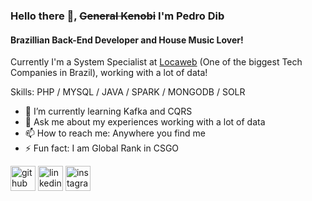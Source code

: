 ### Hello there 👋, ~~General Kenobi~~ I'm Pedro Dib 

#### Brazillian Back-End Developer and House Music Lover!
Currently I'm a System Specialist at [Locaweb](https://github.com/locaweb) (One of the biggest Tech Companies in Brazil), working with a lot of data!

Skills: PHP / MYSQL / JAVA / SPARK / MONGODB / SOLR

- 🌱 I’m currently learning Kafka and CQRS 
- 💬 Ask me about my experiences working with a lot of data 
- 📫 How to reach me: Anywhere you find me 
- ⚡ Fun fact: I am Global Rank in CSGO


[<img src='https://cdn.jsdelivr.net/npm/simple-icons@3.0.1/icons/github.svg' alt='github' height='40'>](https://github.com/pedrodib)  [<img src='https://cdn.jsdelivr.net/npm/simple-icons@3.0.1/icons/linkedin.svg' alt='linkedin' height='40'>](https://www.linkedin.com/in/pedro-dib/)  [<img src='https://cdn.jsdelivr.net/npm/simple-icons@3.0.1/icons/instagram.svg' alt='instagram' height='40'>](https://www.instagram.com/pedro.dib/)  


